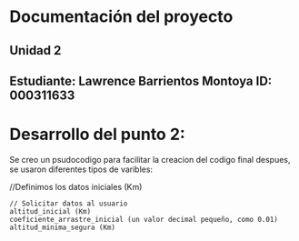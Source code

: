 # Documentación del proyecto
## Unidad 2

Estudiante:  Lawrence Barrientos Montoya 
ID:  000311633
---

# Desarrollo del punto 2:

Se creo un psudocodigo para facilitar la creacion del codigo final despues, se usaron diferentes tipos de varibles:

//Definimos los datos iniciales (Km)

    // Solicitar datos al usuario
    altitud_inicial (Km)
    coeficiente_arrastre_inicial (un valor decimal pequeño, como 0.01)
    altitud_minima_segura (Km)
